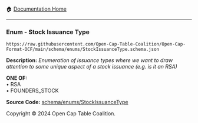 :house: [Documentation Home](../../../README.md)

---

### Enum - Stock Issuance Type

`https://raw.githubusercontent.com/Open-Cap-Table-Coalition/Open-Cap-Format-OCF/main/schema/enums/StockIssuanceType.schema.json`

**Description:** _Enumeration of issuance types where we want to draw attention to some unique aspect of a stock issuance (e.g. is it an RSA)_

**ONE OF:**</br>&bull; RSA </br>&bull; FOUNDERS_STOCK

**Source Code:** [schema/enums/StockIssuanceType](../../../../schema/enums/StockIssuanceType.schema.json)

Copyright © 2024 Open Cap Table Coalition.
